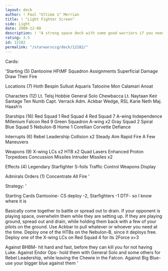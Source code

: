```yaml
---
layout: deck
author: ! Paul "Ultima 1" Merrian
title: ! "Light Fighter Screen"
side: Light
date: 2000-12-08
description: ! "A strong space deck with some good warriors if you need to go against your opponent on the ground."
rating: 3.5
id: 12182
permalink: "/starwarsccg/deck/12182/"
---
```

Cards: 

'Starting (5)
Dantooine
HFtMF
Squadron Assignments
Superficial Damage
Draw Their Fire

Locations (7)
Hoth
Bespin
Sullust
Aquaris
Tatooine
Mon Calamari
Anoat

Characters (12)
Lt. Telsj
Hobbie
General Solo
Chewbacca
Lt. Naytaan
Keir Santage
Ten Numb
Capt. Verrack
Adm. Ackbar
Wedge, RSL
Karie Neth
Maj. Haash’n

Starships (16)
Red Squad 1
Red Squad 4
Red Squad 7
A-wing
Independence
Millenium Falcon
Red 9
Green Squadron A-wing x2
Gray Squad 2
Spiral
Blue Squad 5
Nebulon-B
Home 1
Corellian Corvette
Defiance

Interrupts (6)
Rebel Leadership
Collision x2
Steady Aim
Rapid Fire
A Few Maneuvers

Weapons (9)
X-wing LCs x2
HTB x2
Quad Lasers
Enhanced Proton Torpedoes
Concussion Missiles
Intruder Missiles x2

Effects (4)
Legendary Starfighter
S-foils
Traffic Control
Weapons Display

Admirals Orders (1)
Concentrate All Fire '

Strategy: '

Starting Cards
Dantooine- CS deploy -2, Starfighters -1
DTF- so I know where it is

Basically come together to battle or spread out to drain.  If your opponent is playing space, overwhelm them while they are setting up.  If they are playing ground, spread out and drain, while holding them back with a few of your pilots on the ground.
Use Ackbar to pull whatever or whoever you need at the time.
Deploy one of the HTBs on the Nebulon-B, since it deploys free.
Deploy one of the X-wing LCs on Red Squad 4 for its 2Force x=3

Against BHBM- hit hard and fast, before they can kill you for not having Luke.
Against Endor Ops- hold them with General Solo and some others for Rebel Leadership, while leaving the Chewie in the Falcon.
Against Big Blue- use your bigger blue against them  '
